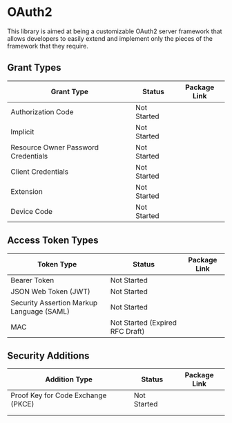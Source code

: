 # OAuth2

This library is aimed at being a customizable OAuth2 server framework that allows developers to easily extend and implement only the pieces of the framework that they require.

## Grant Types

| Grant Type                          | Status      | Package Link |
| ----------------------------------- | ----------- | ------------ |
| Authorization Code                  | Not Started |              |
| Implicit                            | Not Started |              |
| Resource Owner Password Credentials | Not Started |              |
| Client Credentials                  | Not Started |              |
| Extension                           | Not Started |              |
| Device Code                         | Not Started |              |

## Access Token Types

| Token Type                                | Status                          | Package Link |
| ----------------------------------------- | ------------------------------- | ------------ |
| Bearer Token                              | Not Started                     |              |
| JSON Web Token (JWT)                      | Not Started                     |              |
| Security Assertion Markup Language (SAML) | Not Started                     |              |
| MAC                                       | Not Started (Expired RFC Draft) |              |

## Security Additions

| Addition Type                      | Status      | Package Link |
| ---------------------------------- | ----------- | ------------ |
| Proof Key for Code Exchange (PKCE) | Not Started |              |
|                                    |             |              |
|                                    |             |              |

